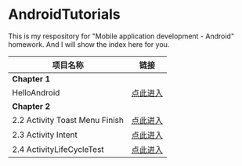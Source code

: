 # AndroidTutorials

This is my respository for "Mobile application development - Android" homework. And I will show the index here for you.

| 项目名称                        |                             链接                             |
| ------------------------------- | :----------------------------------------------------------: |
| **Chapter 1**                   |                                                              |
| HelloAndroid                    | [点此进入](https://github.com/Tochase/AndroidTutorials/tree/master/1.HelloAndroid) |
| **Chapter 2**                   |                                                              |
| 2.2  Activity Toast Menu Finish | [点此进入](https://github.com/Tochase/AndroidTutorials/tree/master/2.Activity/2.2%20%20Activity%20Toast%20Menu%20Finish) |
| 2.3 Activity Intent             | [点此进入](https://github.com/Tochase/AndroidTutorials/tree/master/2.Activity/2.3%20%20Activity%20Intent) |
| 2.4 ActivityLifeCycleTest       | [点此进入](https://github.com/Tochase/AndroidTutorials/tree/master/2.Activity/2.4%20%20ActivityLifeCycleTest) |

